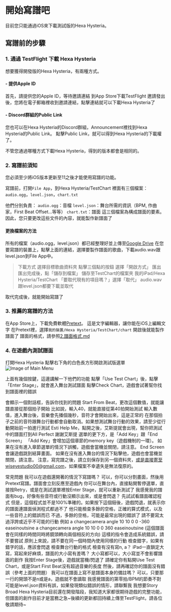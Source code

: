 # 開始寫譜吧
目前您只能通過iOS來下載測試版的Hexa Hysteria。

## 寫譜前的步驟
### 1. 通過 TestFlight 下載 Hexa Hysteria
想要獲得開發版的Hexa Hysteria，有兩種方式。

#### - 提供Apple ID
首先，請提供您的Apple ID，等待邀請連結
到App Store下載TestFlight
邀請發出後，您將在電子郵箱裡收到邀請連結，點擊連結就可以下載Hexa Hysteria了

#### - Discord群組的Public Link
您也可以在Hexa Hysteria的Discord群組，Announcement裡找到Hexa Hysteria的Public Link。
點擊Public Link，就可以得到Hexa Hysteria的下載權了。

不管您通過哪種方式下載Hexa Hysteria，得到的版本都會是相同的。

### 2. 寫譜前須知
您必須至少將iOS版本更新至11之後才能使用寫譜的功能。

寫譜前，打開`File App`，到Hexa Hysteria/TestChart
裡面有三個檔案：`audio.ogg`，`level.json`，`chart.txt`

他們分別負責：
`audio.ogg`：音檔
`level.json`：舞台所需的資訊（BPM, 作曲家，First Beat Offset...等等）
`chart.txt`：譜面
這三個檔案為構成譜面的要素。因此，您只要更改這些文件的內容，就能製作新譜面了

#### 更換檔案的方法
所有的檔案（audio.ogg，level.json）都已經整理好並上傳至[Google Drive](https://drive.google.com/drive/folders/1OVhzocI_K-VGWh_WhW6M6a4sB3SYkE1L?usp=sharing)
在您要寫譜的裝置上，點擊上面的連結，選擇要製作譜面的歌曲，下載audio.wav跟level.json到File App中。
> 下載方式
> 選擇目標歌曲資料夾
> 點擊三個點的按鈕
> 選擇「開啟方式」
> 匯出
> 匯出完成後，點「儲存到檔案」
> 儲存至TestChart的檔案夾
> 我的iPad/Hexa Hysteria/TestChart
> 「要取代現有的項目嗎？」選擇「取代」
> audio.wav跟level.json都要下載並取代

取代完成後，就能開始寫譜了

### 3. 推薦的寫譜的方法
在App Store上，下載免費軟體[Pretext](https://apps.apple.com/tw/app/pretext/id1347707000)。
這是文字編輯器，讓你能在iOS上編輯文字
在Pretext裡，選擇`我的裝置/Hexa Hysteria/TestChart/chart`
開啟後就能製作譜面了
譜面的格式，請參照[2.譜面格式.md]()

### 4. 在遊戲內測試譜面
打開Hexa Hysteria
點擊右下角的白色長方形開啟測試版選單
![Image of Main Menu](https://octodex.github.com/images/yaktocat.png)

上面有幾個按鍵，這邊講解一下他們的功能
點擊「Use Test Chart」後，點擊「Enter Stage」，就會進入舞台測試譜面
點擊Check Chart，遊戲會試著幫你找到譜面裡的錯誤

會顯示一個對話框，告訴你找到的問題
Start From Beat，更改這個數值，就能讓譜直接從那個拍子開始
比如說，輸入40，就能直接從第40拍開始測試
輸入數值，進入舞台後，音樂會先播個幾秒，音符才會開始出來，這是正常的
在那個拍子之前的音符跟舞台行動都會自動取消。如果想測試舞台行動的效果，請至少從行動開始前一拍進行測試
Esti Help Me，點開之後，艾斯提就會出現，幫你把測試中的譜面打到All Perfect
謝謝艾斯提
選單的更下方，是「Add Key」跟「End Screen」
「Add Key」會增加這個章節的memory key（遊戲機制的一環）。
如果在沒有進入章節選單的情況下誤觸，遊戲會當機並關閉，請注意。
End Screen會讓遊戲跳到結算畫面。
如果在沒有進入舞台的情況下點擊他，遊戲也會當機並關閉，請注意。
注意，寫完譜之後，請立刻保存到另一個資料夾，或是直接寄至wiseyestudio00@gmail.com，如果檔案不幸遺失是無法復原的。

常見問題
我可以在遊戲還開著的情況下寫譜嗎？
可以，你可以分割畫面，然後用Pretext寫譜。譜面會立刻反應至遊戲內
你可以在舞台內，直接點開暫停選單，直接按Retry，或是在測試選單裡按Enter Stage，就可以重新測試了
我感覺我的譜面有bug，好像有些音符或行動沒顯示出來，或是會閃退？
先試試看譜面確認程式
但是，這個程式並不是100%準確的。如果按下這個鈕後，遊戲閃退，就表示你的譜面連譜面偵測程式都過不了
他只能檢查多餘的空格，正確的算式模式，以及一些音符上的錯誤而已
不過，多餘的空格，可能是最常出現的錯誤了
請不要寫太過浮誇或近乎不可能的行動
例如
a changecamera angle 10 10 0 0 -360 easeinoutsine
a changecamera angle 10 10 0 0 360 easeinoutsine
(這個譜面會在同樣的時間同時將鏡頭轉向兩個相反的方向)
這樣的指令會造成系統錯誤，請不要嘗試
原則上來說，請不要在同一個時間內使用同樣的行動
檢查錯字，如果有錯字的話，應該會閃退
檢查舞台行動的格式
檢查有沒有寫n, a？
iPad一直鎖定大寫，寫起來好麻煩，譜面的大小寫有差嗎？
大小寫都可以，大小寫並不會影響譜面的創作
我按Enter Stage後，遊戲就當機/閃退了
請確定你有點開Use Test Chart，或是Start First Beat沒有超過音樂的長度
然後，請再確認你的譜面沒有錯誤（參考上面的問題）
我可以在譜面上寫不是譜面本身的備註嗎？
可以，只要那一行的開頭不是n或是a，遊戲就不會讀取
我感覺譜面的第零拍/BPM的節奏不對
可能是level.json資料有誤，如果發現類似錯誤的情形，請聯繫我
我想要Story Broad
Hexa Hysteria目前還在開發階段，我知道大家都很期待遊戲的完整功能，但譜面的創作目前才是當務之急~後續的更新都回持續上傳至TestFlight，請各位敬請期待~
